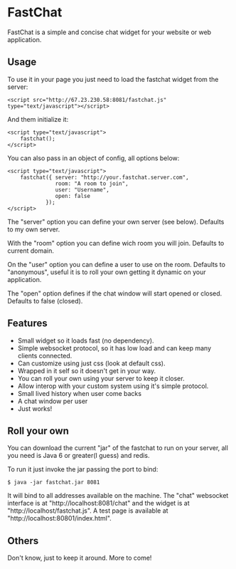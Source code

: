 # FastChat

FastChat is a simple and concise chat widget for your website or web application.

## Usage

To use it in your page you just need to load the fastchat widget from the server:

    <script src="http://67.23.230.58:8081/fastchat.js" type="text/javascript"></script>

And them initialize it:
    
    <script type="text/javascript">
        fastchat();
    </script>

You can also pass in an object of config, all options below:

    <script type="text/javascript">
        fastchat({ server: "http://your.fastchat.server.com",
                   room: "A room to join",
                   user: "Username",
                   open: false
                });
    </script>

The "server" option you can define your own server (see below). Defaults to my own server.

With the "room" option you can define wich room you will join. Defaults to current domain.

On the "user" option you can define a user to use on the room. Defaults to "anonymous", useful it is to roll your own getting it dynamic on your application.

The "open" option defines if the chat window will start opened or closed. Defaults to false (closed).

## Features

- Small widget so it loads fast (no dependency).
- Simple websocket protocol, so it has low load and can keep many clients connected.
- Can customize using just css (look at default css).
- Wrapped in it self so it doesn't get in your way.
- You can roll your own using your server to keep it closer.
- Allow interop with your custom system using it's simple protocol.
- Small lived history when user come backs
- A chat window per user
- Just works!
    
## Roll your own

You can download the current "jar" of the fastchat to run on your server, all you need is Java 6 or greater(I guess) and redis.

To run it just invoke the jar passing the port to bind:

    $ java -jar fastchat.jar 8081

It will bind to all addresses available on the machine. The "chat" websocket interface is at "http://localhost:8081/chat" and the widget is at "http://localhost/fastchat.js". A test page is available at "http://localhost:80801/index.html".

## Others

Don't know, just to keep it around. More to come!

